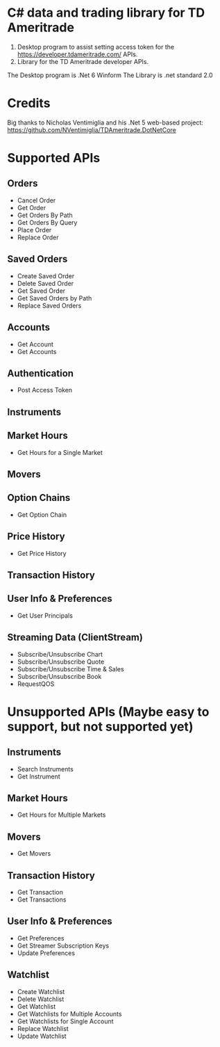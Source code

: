 C# data and trading library for TD Ameritrade
=

1. Desktop program to assist setting access token for the https://developer.tdameritrade.com/ APIs.
2. Library for the TD Ameritrade developer APIs.

The Desktop program is .Net 6 Winform
The Library is .net standard 2.0

Credits
=
Big thanks to Nicholas Ventimiglia and his .Net 5 web-based project: https://github.com/NVentimiglia/TDAmeritrade.DotNetCore

Supported APIs
=
Orders
-
* Cancel Order
* Get Order
* Get Orders By Path
* Get Orders By Query
* Place Order
* Replace Order

Saved Orders
-
* Create Saved Order
* Delete Saved Order
* Get Saved Order
* Get Saved Orders by Path
* Replace Saved Orders

Accounts
-
* Get Account
* Get Accounts

Authentication
-
* Post Access Token

Instruments
-

Market Hours
-
* Get Hours for a Single Market

Movers
-

Option Chains
-
* Get Option Chain

Price History
-
* Get Price History

Transaction History
-

User Info & Preferences
-
* Get User Principals

Streaming Data (ClientStream)
-
* Subscribe/Unsubscribe Chart
* Subscribe/Unsubscribe Quote
* Subscribe/Unsubscribe Time & Sales
* Subscribe/Unsubscribe Book
* RequestQOS


Unsupported APIs (Maybe easy to support, but not supported yet)
=

Instruments
- 
* Search Instruments
* Get Instrument

Market Hours
-
* Get Hours for Multiple Markets

Movers
-
* Get Movers

Transaction History
-
* Get Transaction
* Get Transactions

User Info & Preferences
-
* Get Preferences
* Get Streamer Subscription Keys
* Update Preferences

Watchlist
-
* Create Watchlist
* Delete Watchlist
* Get Watchlist
* Get Watchlists for Multiple Accounts
* Get Watchlists for Single Account
* Replace Watchlist
* Update Watchlist

